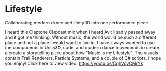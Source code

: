 # Lifestyle
Collaborating modern dance and Unity3D into one performance piece 

I heard this Claptone Clapcast mix when I heard Avicii sadly passed away and it got me thinking. Without music, the world would be such a different place and not a place I would want to live in. I have always wanted to use the components in Unity3D, code, and modern dance movements to create a create a storytelling piece about how "Music is my Lifestyle". The visuals contain Trail Renderers, Particle Systems, and a couple of C# scripts. I hope you enjoy! Click here to view video: https://youtu.be/CqhVovCMrYk

